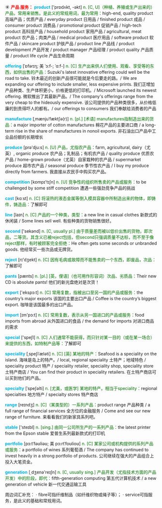 ☀ <font color="red">**产品 服务：**</font>
<font color="sky blue">**product**</font> ['prɒdʌkt, -əkt] 
<font color="rgb(227, 108, 9)">n. [C, U]（种植、养殖或生产出来的）产品，常用来销售。是此义的常规用词，最为常用：</font>high-end, quality product 高端产品；优质产品 / everyday product 日用品 / finished product 成品 / consumer product 消费品 / promotional product 促销产品 / high-tech product 高科技产品 / household product 家用产品 / agricultural, meat product 农产品；肉类产品 / medical product 医疗用品 / software product 软件产品 / skincare product 护肤产品 / product line 产品线 / product development 产品开发 / product manager 产品经理 / product quality 产品质量 / product life cycle 产品生命周期
                      
<font color="sky blue">**offering**</font> [ˈɒfərɪŋ; 美 ˈɔ:f-; ˈɑ:f-]
<font color="rgb(227, 108, 9)">n. [C] 生产出来供人们使用、观看、享受等的东西，如供出售的产品：</font>Suzuki's latest innovative offering could well be the road to take. 铃木最近的创新产品很可能就是今后要走的路。/ We are expanding our offering to include smaller, less expensive prints. 我们正增加产品种类、生产体积更小，价格更低的打印机。/ Microsoft launched its newest offering. 微软推出了其最新产品。/ The company's offerings range from the very cheap to the hideously expensive. 该公司提供的产品种类很多，从价格低廉的到贵得吓人的都有。/ our offerings to consumers 我们奉献给消费者的产品

<font color="sky blue">**manufacture**</font> [ˌmænjuˈfæktʃə(r)] 
<font color="rgb(227, 108, 9)">n. [pl.] [术语] manufactures指制造出来的货品：</font>a major importer of cotton manufactures 棉花产品的主要进口商 / a long-term rise in the share of manufactures in nonoil exports. 非石油出口产品中工业品份额的长期增长

<font color="sky blue">**produce**</font> [prə'dju:s] 
<font color="rgb(227, 108, 9)">n. [U] 产品，尤指农产品：</font>farm, agricultural, dairy（尤英）, organic produce 农产品；乳制品；有机农产品 / quality produce 优质农产品 / home-grown produce（尤英）自家栽种的农产品 / supermarket produce 超市农产品 / seasonal produce 季节性农产品 / I buy my produce directly from farmers. 我直接从农民手中购买农产品。

<font color="sky blue">**competition**</font> [kɒmpɪ'tɪʃn] 
<font color="rgb(227, 108, 9)">n. [U] 竞争性的组织所售卖的产品或服务：</font>to be challenged by some stiff competition 遭遇一些强劲竞争产品的挑战

<font color="sky blue">**cast**</font> [kɑːst] 
<font color="rgb(227, 108, 9)">n. [C] 将滚热的液态金属等倒入模具容器中所制造出来的物体，即铸件，铸造品：</font>了解即可 

<font color="sky blue">**line**</font> [laɪn] 
<font color="rgb(227, 108, 9)">n. [C] 产品的一个种类，类型：</font>a new line in casual clothes 新款式的休闲装 / Some lines sell well. 有些种类的货物销售很好。

<font color="sky blue">**second**</font> ['sekənd] 
<font color="rgb(227, 108, 9)">n. [C, usually pl.] 由于质量差而被以低价出售的货物，即次品，二等货。其含义已被reject包括，但second只强调质量不达标，而不至于像reject那样，有时被顾客完全拒绝：</font>He often gets some seconds or unbranded goods. 他经常买一些次品或无牌货。

<font color="sky blue">**reject**</font> [rɪ'dӡekt] 
<font color="rgb(227, 108, 9)">n. [C] 因有毛病或故障而不能售卖的一个东西，即废品，次品：</font>了解即可
           
<font color="sky blue">**pants**</font> [pænts]
<font color="rgb(227, 108, 9)">n. [pl.] [英，俚语]（也可用作形容词）次品、劣质品：</font>Their new CD is absolute pants! 他们的新光盘绝对是次货！

<font color="sky blue">**export**</font> ['ekspɔ:t] 
<font color="rgb(227, 108, 9)">n. [C] 常用复数，指被出口至另一国的产品或服务：</font>the country’s major exports 该国的主要出口产品 / Coffee is the country’s biggest export. 咖啡是该国最多的出口产品。

<font color="sky blue">**import**</font> [ɪm'pɔ:t] 
<font color="rgb(227, 108, 9)">n. [C] 常用复数，表示从另一国进口的产品或服务：</font>food imports from abroad 从外国进口的食品 / the demand for imports 对进口商品的需求

<font color="sky blue">**special**</font> ['speʃl] 
<font color="rgb(227, 108, 9)">n. [C] 人们通常不能获得，而只针对某一目的（或在某一场合）来提供的东西，如特制产品等：</font>了解即可
           
<font color="sky blue">**speciality**</font> [ˌspeʃiˈæləti]
<font color="rgb(227, 108, 9)">n. [C] [英] 某地的特产：</font>Seafood is a speciality on the island. 海味是岛上的特产。/ local, regional speciality 土特产；地域特色 / speciality product 特产 / speciality retailer, speciality shop, speciality store 土特产商店 / You can find their product in speciality retailers. 在土特产商店可以买到他们的产品。

<font color="sky blue">**specialty**</font> [ˈspeʃəlti]
<font color="rgb(227, 108, 9)">n. [尤美，或医学] 某地的特产。相当于speciality：</font>regional specialties 地方特产 / specialty stores 特产商店 

<font color="sky blue">**range**</font> [reɪndӡ] 
<font color="rgb(227, 108, 9)">n. [C]（某类型的）一系列产品：</font>product range 产品种类 / a full range of financial services 全方位的金融服务 / Come and see our new range of furniture. 来看看我们的新家具系列吧。

<font color="sky blue">**stable**</font> ['steɪbl] 
<font color="rgb(227, 108, 9)">n. [sing.] 由同一公司所生产的一系列产品：</font>the latest printer from the Epson stable 爱普生系列最新款式的打印机
           
<font color="sky blue">**portfolio**</font> [pɔ:tˈfəʊliəʊ; 美 pɔ:rtˈfoʊlioʊ]
<font color="rgb(227, 108, 9)">n. [C] 某家公司或机构提供的系列产品或服务：</font>a portfolio of wines 系列葡萄酒 / The company has continued to invest heavily in a strong portfolio of products. 公司继续在强大的产品组合上投入大笔资金。

<font color="sky blue">**generation**</font> [͵dӡenə'reɪʃn] 
<font color="rgb(227, 108, 9)">n. [C, usually sing.] 产品开发（尤指技术方面的产品开发）中的阶段，即代：</font>fifth-generation computing 第五代计算机技术 / a new generation of vehicle 新一代交通运输工具

周边词汇补充：
· fibre可指纤维制品（如纤维织物或绳子等）；
· service可指服务，是此义的基础和常规用词。

